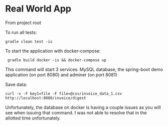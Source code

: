 # Real World App
From project root

To run all tests:
```
gradle clean test -is
```

To start the application with docker-compose:
```
 gradle build docker -is && docker-compose up
```
This command will start 3 services: MySQL database, the spring-boot demo application (on port 8080) and adminer (on port 8081)  

Save data:
```
curl -v -F key1=file -F file=@csv/invoice_data_1.csv http://localhost:8080/invoice/digest
```

Unfortunately, the database on docker is having a couple issues as you will see when issuing that command. I was not able to resolve that in the allotted time unfortunately. 
